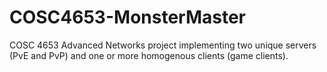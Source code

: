 COSC4653-MonsterMaster
======================

COSC 4653 Advanced Networks project implementing two unique servers (PvE and PvP) and one or more homogenous clients (game clients).
